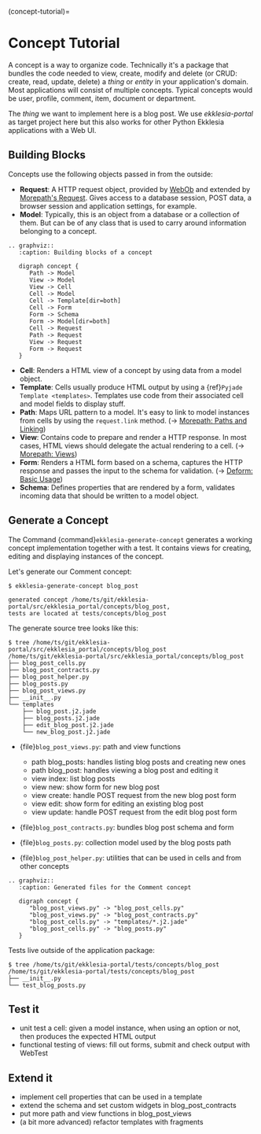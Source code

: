 (concept-tutorial)=

# Concept Tutorial

A concept is a way to organize code.
Technically it's a package that bundles the code needed to view, create, modify and delete
(or CRUD: create, read, update, delete) a *thing* or *entity* in your application's domain.
Most applications will consist of multiple concepts.
Typical concepts would be user, profile, comment, item, document or department.

The *thing* we want to implement here is a blog post.
We use *ekklesia-portal* as target project here but this also works for other Python
Ekklesia applications with a Web UI.

## Building Blocks

Concepts use the following objects passed in from the outside:

- **Request**: A HTTP request object, provided by [WebOb](https://docs.pylonsproject.org/projects/webob/en/stable)
  and extended by [Morepath's Request](https://morepath.readthedocs.io/en/latest/api.html#morepath.Request).
  Gives access to a database session, POST data, a browser session and application settings, for example.
- **Model**: Typically, this is an object from a database or a collection of them.
  But can be of any class that is used to carry around information belonging to a concept.

```{eval-rst}
.. graphviz::
   :caption: Building blocks of a concept

   digraph concept {
      Path -> Model
      View -> Model
      View -> Cell
      Cell -> Model
      Cell -> Template[dir=both]
      Cell -> Form
      Form -> Schema
      Form -> Model[dir=both]
      Cell -> Request
      Path -> Request
      View -> Request
      Form -> Request
   }
```

- **Cell**: Renders a HTML view of a concept by using data from a model object.
- **Template**: Cells usually produce HTML output by using a {ref}`Pyjade Template <templates>`.
  Templates use code from their associated cell and model fields to display stuff.
- **Path**: Maps URL pattern to a model. It's easy to link to model instances from cells by using the `request.link` method.
  (-> [Morepath: Paths and Linking](https://morepath.readthedocs.io/en/latest/paths_and_linking.html))
- **View**: Contains code to prepare and render a HTTP response.
  In most cases, HTML views should delegate the actual rendering to a cell.
  (-> [Morepath: Views](https://morepath.readthedocs.io/en/latest/views.html))
- **Form**: Renders a HTML form based on a schema, captures the HTTP response and passes the input to the schema for validation.
  (-> [Deform: Basic Usage](https://docs.pylonsproject.org/projects/deform/en/latest/basics.html))
- **Schema**: Defines properties that are rendered by a form, validates incoming data that should be written to a model object.

## Generate a Concept

The Command {command}`ekklesia-generate-concept` generates a working concept implementation together with a test.
It contains views for creating, editing and displaying instances of the concept.

Let's generate our Comment concept:

```console
$ ekklesia-generate-concept blog_post

generated concept /home/ts/git/ekklesia-portal/src/ekklesia_portal/concepts/blog_post,
tests are located at tests/concepts/blog_post
```

The generate source tree looks like this:

```
$ tree /home/ts/git/ekklesia-portal/src/ekklesia_portal/concepts/blog_post
/home/ts/git/ekklesia-portal/src/ekklesia_portal/concepts/blog_post
├── blog_post_cells.py
├── blog_post_contracts.py
├── blog_post_helper.py
├── blog_posts.py
├── blog_post_views.py
├── __init__.py
└── templates
    ├── blog_post.j2.jade
    ├── blog_posts.j2.jade
    ├── edit_blog_post.j2.jade
    └── new_blog_post.j2.jade
```

- {file}`blog_post_views.py`: path and view functions
  - path blog_posts: handles listing blog posts and creating new ones
  - path blog_post: handles viewing a blog post and editing it
  - view index: list blog posts
  - view new: show form for new blog post
  - view create: handle POST request from the new blog post form
  - view edit: show form for editing an existing blog post
  - view update: handle POST request from the edit blog post form

- {file}`blog_post_contracts.py`: bundles blog post schema and form

- {file}`blog_posts.py`: collection model used by the blog posts path

- {file}`blog_post_helper.py`: utilities that can be used in cells and from other concepts

```{eval-rst}
.. graphviz::
   :caption: Generated files for the Comment concept

   digraph concept {
      "blog_post_views.py" -> "blog_post_cells.py"
      "blog_post_views.py" -> "blog_post_contracts.py"
      "blog_post_cells.py" -> "templates/*.j2.jade"
      "blog_post_cells.py" -> "blog_posts.py"
   }

```

Tests live outside of the application package:

```
$ tree /home/ts/git/ekklesia-portal/tests/concepts/blog_post
/home/ts/git/ekklesia-portal/tests/concepts/blog_post
├── __init__.py
└── test_blog_posts.py
```

## Test it

- unit test a cell: given a model instance, when using an option or not, then produces the expected HTML output
- functional testing of views: fill out forms, submit and check output with WebTest

## Extend it

- implement cell properties that can be used in a template
- extend the schema and set custom widgets in blog_post_contracts
- put more path and view functions in blog_post_views
- (a bit more advanced) refactor templates with fragments
